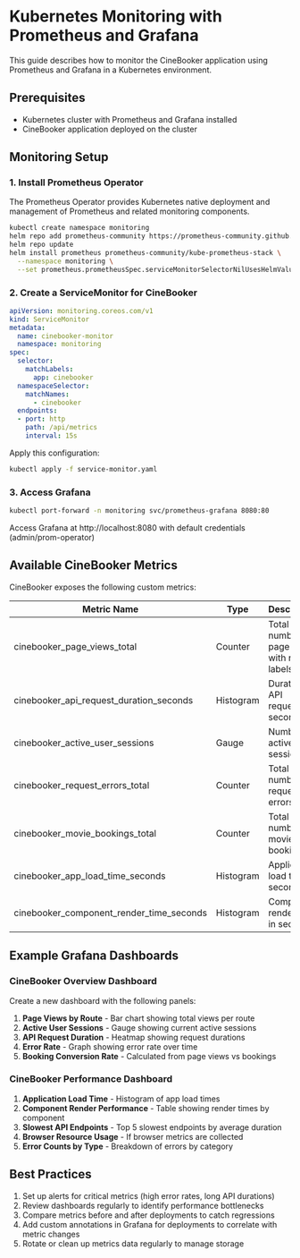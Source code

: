 
# Kubernetes Monitoring with Prometheus and Grafana

This guide describes how to monitor the CineBooker application using Prometheus and Grafana in a Kubernetes environment.

## Prerequisites

- Kubernetes cluster with Prometheus and Grafana installed
- CineBooker application deployed on the cluster

## Monitoring Setup

### 1. Install Prometheus Operator

The Prometheus Operator provides Kubernetes native deployment and management of Prometheus and related monitoring components.

```bash
kubectl create namespace monitoring
helm repo add prometheus-community https://prometheus-community.github.io/helm-charts
helm repo update
helm install prometheus prometheus-community/kube-prometheus-stack \
  --namespace monitoring \
  --set prometheus.prometheusSpec.serviceMonitorSelectorNilUsesHelmValues=false
```

### 2. Create a ServiceMonitor for CineBooker

```yaml
apiVersion: monitoring.coreos.com/v1
kind: ServiceMonitor
metadata:
  name: cinebooker-monitor
  namespace: monitoring
spec:
  selector:
    matchLabels:
      app: cinebooker
  namespaceSelector:
    matchNames:
      - cinebooker
  endpoints:
  - port: http
    path: /api/metrics
    interval: 15s
```

Apply this configuration:

```bash
kubectl apply -f service-monitor.yaml
```

### 3. Access Grafana

```bash
kubectl port-forward -n monitoring svc/prometheus-grafana 8080:80
```

Access Grafana at http://localhost:8080 with default credentials (admin/prom-operator)

## Available CineBooker Metrics

CineBooker exposes the following custom metrics:

| Metric Name | Type | Description |
|-------------|------|-------------|
| cinebooker_page_views_total | Counter | Total number of page views with route labels |
| cinebooker_api_request_duration_seconds | Histogram | Duration of API requests in seconds |
| cinebooker_active_user_sessions | Gauge | Number of active user sessions |
| cinebooker_request_errors_total | Counter | Total number of request errors |
| cinebooker_movie_bookings_total | Counter | Total number of movie bookings |
| cinebooker_app_load_time_seconds | Histogram | Application load time in seconds |
| cinebooker_component_render_time_seconds | Histogram | Component render time in seconds |

## Example Grafana Dashboards

### CineBooker Overview Dashboard

Create a new dashboard with the following panels:

1. **Page Views by Route** - Bar chart showing total views per route
2. **Active User Sessions** - Gauge showing current active sessions
3. **API Request Duration** - Heatmap showing request durations
4. **Error Rate** - Graph showing error rate over time
5. **Booking Conversion Rate** - Calculated from page views vs bookings

### CineBooker Performance Dashboard

1. **Application Load Time** - Histogram of app load times
2. **Component Render Performance** - Table showing render times by component
3. **Slowest API Endpoints** - Top 5 slowest endpoints by average duration
4. **Browser Resource Usage** - If browser metrics are collected
5. **Error Counts by Type** - Breakdown of errors by category

## Best Practices

1. Set up alerts for critical metrics (high error rates, long API durations)
2. Review dashboards regularly to identify performance bottlenecks
3. Compare metrics before and after deployments to catch regressions
4. Add custom annotations in Grafana for deployments to correlate with metric changes
5. Rotate or clean up metrics data regularly to manage storage
